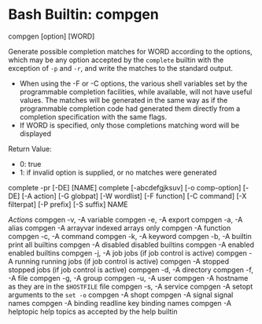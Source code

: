 # Bash Builtin: compgen

compgen [option] [WORD]

Generate possible completion matches for WORD according to the options, which may be any option accepted by the `complete` builtin with the exception of `-p` and `-r`, and write the matches to the standard output.


* When using the -F or -C options, the various shell variables set by the 
  programmable completion facilities, while available, will not have useful values. 
  The matches will be generated in the same way as if the programmable completion code had generated them 
  directly from a completion specification with the same flags.
* If WORD is specified, only those completions matching word will be displayed

Return Value:
- 0: true
- 1: if invalid option is supplied, or no matches were generated


complete -pr [-DE] [NAME]
complete [-abcdefgjksuv] 
         [-o comp-option] [-DE]
         [-A action]
         [-G globpat]
         [-W wordlist]
         [-F function]
         [-C command]
         [-X filterpat]
         [-P prefix]
         [-S suffix]
        NAME



*Actions*
compgen -v, -A variable
compgen -e, -A export
compgen -a, -A alias
compgen     -A arrayvar	    indexed arrays only
compgen     -A function
compgen -c, -A command
compgen -k, -A keyword
compgen -b, -A builtin      print all builtins
compgen     -A disabled     disabled builtins
compgen     -A enabled      enabled builtins
compgen -j, -A job          jobs (if job control is active)
compgen     -A running      running jobs (if job control is active)
compgen     -A stopped      stopped jobs (if job control is active)
compgen -d, -A directory
compgen -f, -A file
compgen -g, -A group
compgen -u, -A user
compgen     -A hostname     as they are in the `$HOSTFILE` file
compgen -s, -A service
compgen     -A setopt       arguments to the `set -o`
compgen     -A shopt
compgen     -A signal       signal names
compgen     -A binding       readline key binding names
compgen     -A helptopic    help topics as accepted by the help builtin
